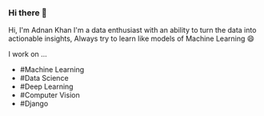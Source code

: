 ### Hi there 👋

<!--
**Adnan-Khanx/Adnan-khanx** is a ✨ _special_ ✨ repository because its `README.md` (this file) appears on your GitHub profile.

Here are some ideas to get you started:

- 🔭 I’m currently working on ...
- 🌱 I’m currently learning ...
- 👯 I’m looking to collaborate on ...
- 🤔 I’m looking for help with ...
- 💬 Ask me about ...
- 📫 How to reach me: ...
- 😄 Pronouns: ...
- ⚡ Fun fact: ...
-->
Hi, I'm Adnan Khan 
I'm a data enthusiast with an ability to turn the data into actionable insights, Always try to learn like models of Machine Learning :smile:

I work on ...
* #Machine Learning
* #Data Science
* #Deep Learning
* #Computer Vision
* #Django
